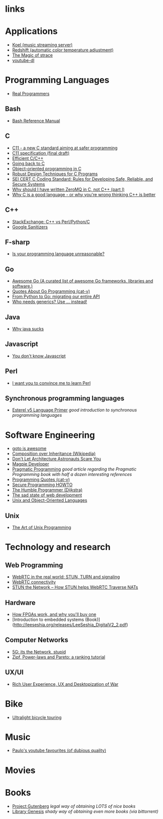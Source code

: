 # links

# Applications
- [Koel (music streaming server)](https://github.com/phanan/koel)
- [Redshift (automatic color temperature adjustment)](http://jonls.dk/redshift/)
- [The Magic of strace](http://chadfowler.com/2014/01/26/the-magic-of-strace.html)
- [youtube-dl](https://github.com/rg3/youtube-dl)

# Programming Languages

- [Real Programmers](http://www.travelnotes.de/california/silicon/realprog.htm)

## Bash
- [Bash Reference Manual](http://www.gnu.org/software/bash/manual/bashref.html)

## C
- [C11 - a new C standard aiming at safer programming](http://blog.smartbear.com/codereviewer/c11-a-new-c-standard-aiming-at-safer-programming/)
- [C11 specification (final draft)](http://www.open-std.org/jtc1/sc22/wg14/www/docs/n1570.pdf)
- [Efficient C/C++](http://embeddedgurus.com/stack-overflow/category/efficient-cc/)
- [Going back to C](https://www.reddit.com/r/programming/comments/aue06/going_back_to_c/)
- [Object-oriented programming in C](http://verplant.org/oo_programming_in_c.shtml)
- [Robust Design Techniques for C Programs](http://freetype.sourceforge.net/david/reliable-c.html)
- [SEI CERT C Coding Standard: Rules for Developing Safe, Reliable, and Secure Systems](http://www.cert.org/secure-coding/products-services/secure-coding-download.cfm)
- [Why should I have written ZeroMQ in C, not C++ (part I) ](http://250bpm.com/blog:4)
- [Why C is a good language - or why you're wrong thinking C++ is better](https://blog.grumpycoder.net/index.php/post/2012/03/02/Why-C-is-a-good-language-or-why-you-re-wrong-thinking-C-is-better)

## C++
- [StackExchange: C++ vs Perl/Python/C](http://softwareengineering.stackexchange.com/questions/29109/is-there-any-reason-to-use-c-instead-of-c-perl-python-etc/29475#29475)
- [Google Sanitizers](https://github.com/google/sanitizers)

## F-sharp
- [Is your programming language unreasonable?](http://fsharpforfunandprofit.com/posts/is-your-language-unreasonable/)

## Go
- [Awesome Go (A curated list of awesome Go frameworks, libraries and software.)](https://github.com/avelino/awesome-go) 
- [Quotes About Go Programming (cat-v)](http://go-lang.cat-v.org/quotes) 
- [From Python to Go: migrating our entire API](https://blog.repustate.com/migrating-entire-api-go-python/)
- [Who needs generics? Use ... instead!](https://appliedgo.net/generics/)

## Java
- [Why java sucks](http://tech.jonathangardner.net/wiki/Why_Java_Sucks)

## Javascript
- [You don't know Javascript](https://github.com/getify/You-Dont-Know-JS)

## Perl
- [I want you to convince me to learn Perl](http://www.perlmonks.org/?node_id=1055553)

## Synchronous programming languages
- [Esterel v5 Language Primer](http://francois.touchard.perso.luminy.univmed.fr/IRM5/Langages/esterel/primer.pdf)
  *good introduction to synchronous programming languages*

# Software Engineering

- [goto is awesome](http://www.rasterman.com/post/goto-is-awesome-2-to-3x-faster)
- [Composition over Inheritance (Wikipedia)](https://en.wikipedia.org/wiki/Composition_over_inheritance)
- [Don't Let Architecture Astronauts Scare You](http://www.joelonsoftware.com/articles/fog0000000018.html)
- [Magpie Developer](https://blog.codinghorror.com/the-magpie-developer/)
- [Pragmatic Programming](https://blog.codinghorror.com/pragmatic-programming/)
  *good article regarding the Pragmatic Programming book with half a dozen interesting references*
- [Programming Quotes (cat-v)](http://quotes.cat-v.org/programming/)
- [Secure Programming HOWTO](http://www.dwheeler.com/secure-programs/Secure-Programs-HOWTO/index.html)
- [The Humble Programmer (Dijkstra)](https://www.cs.utexas.edu/~EWD/transcriptions/EWD03xx/EWD340.html)
- [The sad state of web development](https://medium.com/@wob/the-sad-state-of-web-development-1603a861d29f#.jx2t752v6)
- [Unix and Object-Oriented Languages](http://www.catb.org/esr/writings/taoup/html/unix_and_oo.html)

## Unix
- [The Art of Unix Programming](http://www.catb.org/esr/writings/taoup/html/index.html)

# Technology and research

## Web Programming
- [WebRTC in the real world: STUN, TURN and signaling](https://www.html5rocks.com/en/tutorials/webrtc/infrastructure/)
- [WebRTC connectivity](https://developer.mozilla.org/en-US/docs/Web/API/WebRTC_API/Connectivity)
- [STUN the Network – How STUN helps WebRTC Traverse NATs](https://webrtchacks.com/stun-helps-webrtc-traverse-nats/)

## Hardware
- [How FPGAs work, and why you'll buy one](http://yosefk.com/blog/how-fpgas-work-and-why-youll-buy-one.html)
- [Introduction to embedded systems (Book)] (http://leeseshia.org/releases/LeeSeshia_DigitalV2_2.pdf)

## Computer Networks
- [5G: its the Network, stupid](http://dirk-kutscher.info/posts/5g-its-the-network-stupid/)
- [Zipf, Power-laws and Pareto: a ranking tutorial](http://www.hpl.hp.com/research/idl/papers/ranking/ranking.html)

## UX/UI
- [Rich User Experience, UX and Desktopization of War](http://contemporary-home-computing.org/RUE/)

# Bike
- [Ultralight bicycle touring](http://ultralightcycling.blogspot.de/)

# Music
- [Paulo's youtube favourites (of dubious quality)](https://www.youtube.com/playlist?list=FLwgNMtLTT7BDdgCBQfacp7A)

# Movies

# Books
- [Project Gutenberg](https://www.gutenberg.org/)
  *legal way of obtaining LOTS of nice books*
- [Library Genesis](http://gen.lib.rus.ec/)
  *shady way of obtaining even more books (via bittorrent)*
